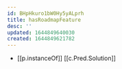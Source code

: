 ```yaml
---
id: BHpHkuro1bW0Hy5yALprh
title: hasRoadmapFeature
desc: ''
updated: 1644849640030
created: 1644849621782
---
```


- [[p.instanceOf]] [[c.Pred.Solution]]

